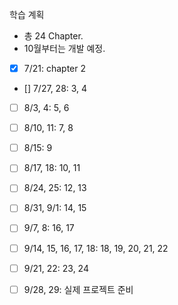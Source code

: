 학습 계획
- 총 24 Chapter.
- 10월부터는 개발 예정.

- [x] 7/21: chapter 2

- [] 7/27, 28: 3, 4

- [ ] 8/3, 4: 5, 6

- [ ] 8/10, 11: 7, 8

- [ ] 8/15: 9

- [ ] 8/17, 18: 10, 11

- [ ] 8/24, 25: 12, 13

- [ ] 8/31, 9/1: 14, 15

- [ ] 9/7, 8: 16, 17

- [ ] 9/14, 15, 16, 17, 18: 18, 19, 20, 21, 22

- [ ] 9/21, 22: 23, 24

- [ ] 9/28, 29: 실제 프로젝트 준비
